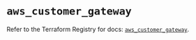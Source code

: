 # `aws_customer_gateway`

Refer to the Terraform Registry for docs: [`aws_customer_gateway`](https://registry.terraform.io/providers/hashicorp/aws/6.7.0/docs/resources/customer_gateway).
